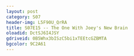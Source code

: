```yaml
---
layout: post 
category: S07 
header-img: L5F90U_QrRA 
title: S07E15 -- The One With Joey's New Brain 
oloadid: DctSJ6I4JSY 
gdriveid: 0B5Whx3bISzC5bi1xTEEtcGZBMTA 
bgcolor: 9C2A61
--- 
```

<!--more--> 
